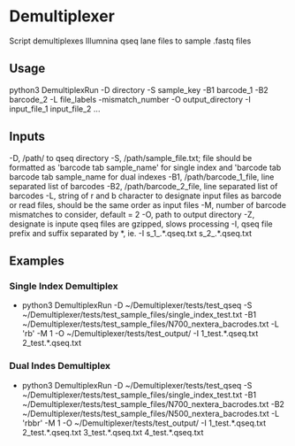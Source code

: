# Demultiplexer
Script demultiplexes Illumnina qseq lane files to sample .fastq files
## Usage

python3 DemultiplexRun -D directory -S sample_key -B1 barcode_1 -B2 barcode_2 -L file_labels 
    -mismatch_number -O output_directory -I input_file_1 input_file_2 ...

## Inputs
-D, /path/ to qseq directory
-S, /path/sample_file.txt; file should be formatted as 'barcode tab sample_name' for single index and 
    'barcode tab barcode tab sample_name for dual indexes
-B1, /path/barcode_1_file, line separated list of barcodes
-B2, /path/barcode_2_file, line separated list of barcodes
-L, string of r and b character to designate input files as barcode or read files, should be the same order as input files
-M, number of barcode mismatches to consider, default = 2
-O, path to output directory
-Z, designate is inpute qseq files are gzipped, slows processing
-I, qseq file prefix and suffix separated by \*, ie. -I s_1_.\*.qseq.txt s_2_.\*.qseq.txt

## Examples

### Single Index Demultiplex 

* 
    python3 DemultiplexRun -D ~/Demultiplexer/tests/test_qseq -S ~/Demultiplexer/tests/test_sample_files/single_index_test.txt -B1 ~/Demultiplexer/tests/test_sample_files/N700_nextera_bacrodes.txt -L 'rb' -M 1 -O ~/Demultiplexer/tests/test_output/ -I 1_test.\*.qseq.txt 2_test.\*.qseq.txt

### Dual Indes Demultiplex

* 
    python3 DemultiplexRun -D ~/Demultiplexer/tests/test_qseq -S ~/Demultiplexer/tests/test_sample_files/single_index_test.txt -B1 ~/Demultiplexer/tests/test_sample_files/N700_nextera_bacrodes.txt -B2 ~/Demultiplexer/tests/test_sample_files/N500_nextera_bacrodes.txt -L 'rbbr' -M 1 -O ~/Demultiplexer/tests/test_output/ -I 1_test.\*.qseq.txt 2_test.\*.qseq.txt 3_test.\*.qseq.txt 4_test.\*.qseq.txt
